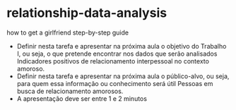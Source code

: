 # relationship-data-analysis
how to get a girlfriend step-by-step guide


- Definir nesta tarefa e apresentar na próxima aula o objetivo do Trabalho I, ou seja, o que pretende encontrar nos dados que serão analisados
    Indicadores positivos de relacionamento interpessoal no contexto amoroso.    
- Definir nesta tarefa e apresentar na próxima aula o público-alvo, ou seja, para quem essa informação ou conhecimento será útil
    Pessoas em busca de relacionamento amorosos.
- A apresentação deve ser entre 1 e 2 minutos